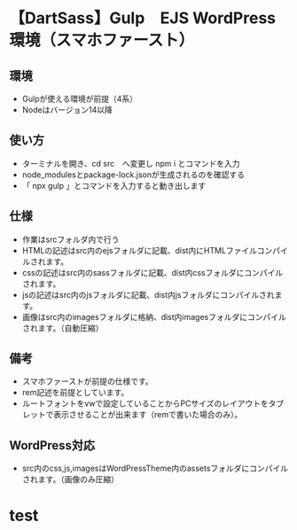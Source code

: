 # 【DartSass】Gulp　EJS WordPress　環境（スマホファースト）

## 環境
- Gulpが使える環境が前提（4系）
- Nodeはバージョン14以降

## 使い方
- ターミナルを開き、cd src　へ変更し  npm i とコマンドを入力
- node_modulesとpackage-lock.jsonが生成されるのを確認する
- 「 npx gulp 」とコマンドを入力すると動き出します

## 仕様
- 作業はsrcフォルダ内で行う
- HTMLの記述はsrc内のejsフォルダに記載、dist内にHTMLファイルコンパイルされます。
- cssの記述はsrc内のsassフォルダに記載、dist内cssフォルダにコンパイルされます。
- jsの記述はsrc内のjsフォルダに記載、dist内jsフォルダにコンパイルされます。
- 画像はsrc内のimagesフォルダに格納、dist内imagesフォルダにコンパイルされます。（自動圧縮）

## 備考
- スマホファーストが前提の仕様です。
- rem記述を前提としています。
- ルートフォントをvwで設定していることからPCサイズのレイアウトをタブレットで表示させることが出来ます（remで書いた場合のみ）。


## WordPress対応
- src内のcss,js,imagesはWordPressTheme内のassetsフォルダにコンパイルされます。（画像のみ圧縮）


# test
